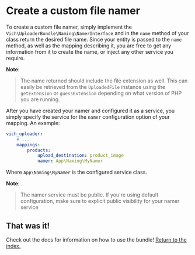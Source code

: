 # Create a custom file namer

To create a custom file namer, simply implement the `Vich\UploaderBundle\Naming\NamerInterface`
and in the `name` method of your class return the desired file name. Since your entity
is passed to the `name` method, as well as the mapping describing it, you are
free to get any information from it to create the name, or inject any other
service you require.

**Note**:

> The name returned should include the file extension as well. This can easily
> be retrieved from the `UploadedFile` instance using the `getExtension` or `guessExtension`
> depending on what version of PHP you are running.

After you have created your namer and configured it as a service, you simply specify
the service for the `namer` configuration option of your mapping. An example:

``` yaml
vich_uploader:
    # ...
    mappings:
        products:
            upload_destination: product_image
            namer: App\Naming\MyNamer
```

Where `App\Naming\MyNamer` is the configured service class.

**Note**:

> The namer service must be public.
> If you're using default configuration, make sure to explicit public visibility
> for your namer service

## That was it!

Check out the docs for information on how to use the bundle! [Return to the
index.](/docs/index.md)
